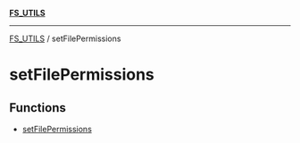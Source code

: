 [**FS_UTILS**](../README.md)

***

[FS_UTILS](../README.md) / setFilePermissions

# setFilePermissions

## Functions

- [setFilePermissions](functions/setFilePermissions.md)
